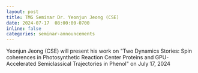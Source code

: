 ```yaml
---
layout: post
title: TMG Seminar Dr. Yeonjun Jeong (CSE)
date: 2024-07-17  08:00:00-0700
inline: false
categories: seminar-announcements
---
```


Yeonjun Jeong (CSE)  will present his work on "Two Dynamics Stories: Spin coherences in Photosynthetic Reaction Center Proteins and GPU-Accelerated Semiclassical Trajectories in Phenol" on July 17, 2024 


